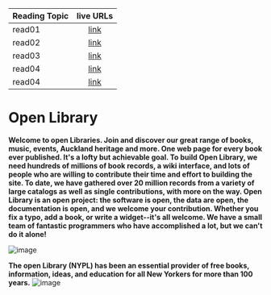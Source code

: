 | Reading Topic       | live URLs     |
| :------------- | :----------: |
|  read01 |[link]()  |
| read02   | [link]() |
| read03   | [link]() |
| read04  | [link]() |
| read04  | [link]() |


# Open Library
**Welcome to open Libraries. Join and discover our great range of books, music, events, Auckland heritage and more. One web page for every book ever published. It's a lofty but achievable goal. To build Open Library, we need hundreds of millions of book records, a wiki interface, and lots of people who are willing to contribute their time and effort to building the site. To date, we have gathered over 20 million records from a variety of large catalogs as well as single contributions, with more on the way. Open Library is an open project: the software is open, the data are open, the documentation is open, and we welcome your contribution. Whether you fix a typo, add a book, or write a widget--it's all welcome. We have a small team of fantastic programmers who have accomplished a lot, but we can't do it alone!**

![image](https://user-images.githubusercontent.com/82365206/116002930-9122f780-a604-11eb-976d-b64b4d835971.png)

**The open Library (NYPL) has been an essential provider of free books, information, ideas, and education for all New Yorkers for more than 100 years.**
![image](https://user-images.githubusercontent.com/82365206/116003799-42775c80-a608-11eb-81b1-2e4f66d5c37d.png)




